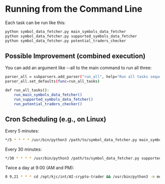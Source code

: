 # Running from the Command Line

Each task can be run like this:
```bash
python symbol_data_fetcher.py main_symbols_data_fetcher  
python symbol_data_fetcher.py supported_symbols_data_fetcher  
python symbol_data_fetcher.py potential_traders_checker  
```

## Possible Improvement (combined execution)

You can add an argument like --all to the main command to run all three:
```bash
parser_all = subparsers.add_parser("run_all", help="Run all tasks sequentially")  
parser_all.set_defaults(func=run_all_tasks)  

def run_all_tasks():  
    run_main_symbols_data_fetcher()  
    run_supported_symbols_data_fetcher()  
    run_potential_traders_checker()  
```

## Cron Scheduling (e.g., on Linux)

Every 5 minutes:
```bash
*/5 * * * * /usr/bin/python3 /path/to/symbol_data_fetcher.py main_symbols_data_fetcher
```

Every 30 minutes:
```bash
*/30 * * * * /usr/bin/python3 /path/to/symbol_data_fetcher.py supported_symbols_data_fetcher
```

Twice a day at 9:00 (AM and PM):
```bash
0 9,21 * * * cd /opt/kjc/int/AI-crypto-trader && /usr/bin/python3 -m modules.symbol_data_fetcher.tasks.potential_trades_checker >> logs/cron.log 2>&1
```
